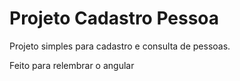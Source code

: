 # Projeto Cadastro Pessoa

Projeto simples para cadastro e consulta de pessoas.

Feito para relembrar o angular